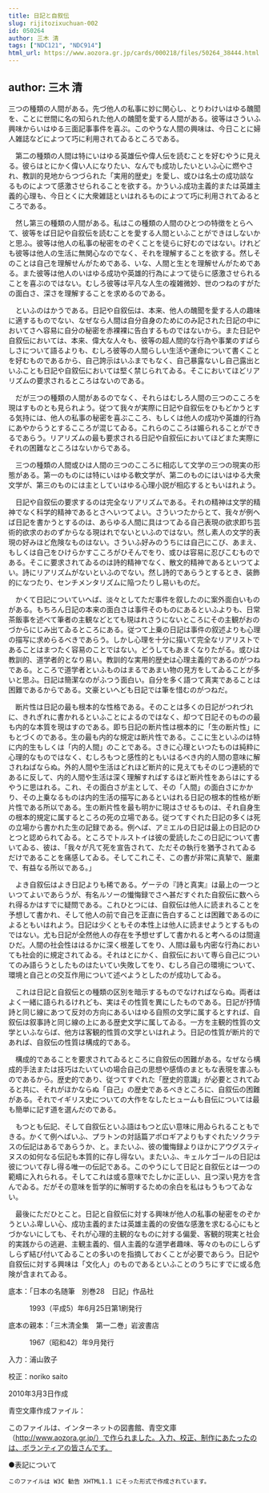 ```yaml
---
title: 日記と自叙伝
slug: rijitozixuchuan-002
id: 050264
author: 三木 清
tags: ["NDC121", "NDC914"]
html_url: https://www.aozora.gr.jp/cards/000218/files/50264_38444.html
---
```


## author: 三木 清

三つの種類の人間がある。先づ他人の私事に妙に関心し、とりわけいはゆる醜聞を、ことに世間に名の知られた他人の醜聞を愛する人間がある。彼等はさういふ興味からいはゆる三面記事事件を喜ぶ。このやうな人間の興味は、今日ことに婦人雑誌などによつて巧に利用されてゐるところである。

　第二の種類の人間は特にいはゆる英雄伝や偉人伝を読むことを好むやうに見える。彼らはとにかく偉い人になりたい、なんでも成功したいといふ心に燃やされ、教訓的見地からつづられた「実用的歴史」を愛し、或ひは名士の成功談なるものによつて感激させられることを欲する。かういふ成功主義的または英雄主義的心理も、今日とくに大衆雑誌といはれるものによつて巧に利用されてゐるところである。

　然し第三の種類の人間がある。私はこの種類の人間のひとつの特徴をとらへて、彼等をば日記や自叙伝を読むことを愛する人間といふことができはしないかと思ふ。彼等は他人の私事の秘密をのぞくことを徒らに好むのではない。けれども彼等は他人の生活に無関心なのでなく、それを理解することを欲する。然しそのことは自己を理解せんがためである、いな、人間と生とを理解せんがためである。また彼等は他人のいはゆる成功や英雄的行為によつて徒らに感激させられることを喜ぶのではない。むしろ彼等は平凡な人生の複雑微妙、世のつねのすがたの面白さ、深さを理解することを求めるのである。

　といふのはかうである。日記や自叙伝は、本来、他人の醜聞を愛する人の趣味に適するものでない、なぜなら人間は自分自身のためにのみ記された日記の中においてさへ容易に自分の秘密を赤裸裸に告白するものではないから。また日記や自叙伝においては、本来、偉大な人々も、彼等の超人間的な行為や事業のすばらしさについて語るよりも、むしろ彼等の人間らしい生活や運命について書くことを好むものであるから、自己誇示はいふまでもなく、自己暴露ないし自己露出といふことも日記や自叙伝においては堅く禁じられてゐる。そこにおいてほどリアリズムの要求されるところはないのである。

　だが三つの種類の人間があるのでなく、それらはむしろ人間の三つのこころを現はすものとも見られよう。従つて我々が実際に日記や自叙伝をひもどかうとする気持には、他人の私事の秘密を喜ぶこころ、もしくは他人の成功や英雄的行為にあやからうとするこころが混じてゐる。これらのこころは媚られることができるであらう。リアリズムの最も要求される日記や自叙伝においてほどまた実際にそれの困難なところはないからである。

　三つの種類の人間或ひは人間の三つのこころに相応して文学の三つの現実の形態がある。第一のものには特にいはゆる軟文学が、第二のものにはいはゆる大衆文学が、第三のものには主としていはゆる心理小説が相応するともいはれよう。

　日記や自叙伝の要求するのは完全なリアリズムである。それの精神は文学的精神でなく科学的精神であるとさへいつてよい。さういつたからとて、我々が例へば日記を書かうとするのは、あらゆる人間に具はつてゐる自己表現の欲求即ち芸術的欲求のおのずからなる現はれでないといふのではない。然し素人の文学的表現の好みほど危険なものはない。さういふ好みのうちには自己にこび、あまえ、もしくは自己をひけらかすこころがひそんでをり、或ひは容易に忍びこむものである。そこに要求されてゐるのは詩的精神でなく、散文的精神であるといつてよい。詩にリアリズムがないといふのでない。然し詩的であらうとするとき、装飾的になつたり、センチメンタリズムに陥つたりし易いものだ。

　かくて日記についていへば、淡々としてただ事件を叙したのに案外面白いものがある。もちろん日記の本来の面白さは事件そのものにあるといふよりも、日常茶飯事を述べて筆者の主観などとても現はれさうにないところにその主観がおのづからにじみ出てゐるところにある。従つて上乗の日記は事件の叙述よりも心理の描写に求めらるべきであらう。しかし心理を十分に描いて完全なリアリストであることはまつたく容易のことではない。どうしてもあまくなりたがる。或ひは教訓的、道学者的となり易い。教訓的な実用的歴史は心理主義的であるのがつねである。ところで道学者といふものはまるであまい物の見方をしてゐることが多いと思ふ。日記は簡潔なのがふつう面白い。自分を多く語つて真実であることは困難であるからである。文豪といへども日記では筆を惜むのがつねだ。

　断片性は日記の最も根本的な性格である。そのことは多くの日記がつれづれに、きれぎれに書かれるといふことによるのではなく、却つて日記そのものの最も内的な本質を現はすのである。即ち日記の断片性は根本的に「生の断片性」にもとづくのである。生の最も内的な規定は断片性である。ここに生といふのは特に内的生もしくは「内的人間」のことである。さきに心理といつたものは純粋に心理的なものではなく、むしろもつと感性的ともいはるべき内的人間の意味に解されねばならぬ。外的人間や生活はどれほど断片的に見えてもそのじつ連続的であるに反して、内的人間や生活は深く理解すればするほど断片性をあらはにするやうに思はれる。これ、その面白さが主として、その「人間」の面白さにかかり、その上乗なるものは内的生活の描写にあるといはれる日記の根本的性格が断片性である所以である。生の断片性を最も明かに現はさせるものは、それ自身生の根本的規定に属するところの死の立場である。従つてすぐれた日記の多くは死の立場から書かれた生の記録である。例へば、アミエルの日記は最上の日記のひとつと認められてゐる。ところでトルストイは彼の愛読したこの日記について書いてゐる、彼は、「我々が凡て死を宣告されて、ただその執行を猶予されてゐるだけであることを痛感してゐる。そしてこれこそ、この書が非常に真摯で、厳粛で、有益なる所以である。」

　よき自叙伝はよき日記よりも稀である。ゲーテの『詩と真実』は最上の一つといつてよいであらうが、有名ルソーの懴悔録でさへ甚だすぐれた自叙伝に数へられ得るかはすでに疑問である。これひとつには、自叙伝は他人に読まれることを予想して書かれ、そして他人の前で自己を正直に告白することは困難であるのによるともいはれよう。日記は少くともその本性上は他人に読ませようとするものではない。尤も日記が全然他人の存在を予想せずして書かれると考へるのは間違ひだ。人間の社会性ははるかに深く根差してをり、人間は最も内密な行為においても社会的に規定されてゐる。それはとにかく、自叙伝において専ら自己についてのみ語らうとしたものはたいてい失敗してをり、むしろ自己の環境について、環境と自己との交互作用について述べようとしたのが成功してゐる。

　これは日記と自叙伝との種類の区別を暗示するものでなければならぬ。両者はよく一緒に語られるけれども、実はその性質を異にしたものである。日記が抒情詩と同じ線にあつて反対の方向にあるいはゆる自照の文学に属するとすれば、自叙伝は叙事詩と同じ線の上にある歴史文学に属してゐる。一方を主観的性質の文学といふならば、他方は客観的性質の文学といはれよう。日記の性質が断片的であれば、自叙伝の性質は構成的である。

　構成的であることを要求されてゐるところに自叙伝の困難がある。なぜなら構成的手法または技巧はたいていの場合自己の思想や感情のまともな表現を害ふものであるから。歴史的であり、従つてすぐれた「歴史的意識」が必要とされてゐると共に、それがほかならぬ「自己」の歴史であるべきところに、自叙伝の困難がある。それでイギリス史についての大作をなしたヒュームも自伝については最も簡単に記す道を選んだのである。

　もつとも伝記、そして自叙伝といふ語はもつと広い意味に用ゐられることもできる。かくて例へばいふ、プラトンの対話篇アポロギアよりもすぐれたソクラテスの伝記はあるであらうか、と。またいふ、彼の懴悔録よりほかにアウグスティヌスの如何なる伝記も本質的に存し得ない。またいふ、キェルケゴールの日記は彼について存し得る唯一の伝記である。このやうにして日記と自叙伝とは一つの範疇に入れられる。そしてこれは或る意味でたしかに正しい、且つ深い見方を含んでゐる。だがその意味を哲学的に解明するための余白を私はもうもつてゐない。

　最後にただひとこと。日記と自叙伝に対する興味が他人の私事の秘密をのぞかうといふ卑しい心、成功主義的または英雄主義的の安価な感激を求むる心にもとづかないにしても、それが心理的主観的なものに対する偏愛、客観的現実と社会的実践からの逃避、主観主義的、個人主義的な道学者趣味、等々のものにしらずしらず結び付いてゐることの多いのを指摘しておくことが必要であらう。日記や自叙伝に対する興味は「文化人」のものであるといふことのうちにすでに或る危険が含まれてゐる。













底本：「日本の名随筆　別巻28　日記」作品社


　　　1993（平成5）年6月25日第1刷発行

底本の親本：「三木清全集　第一二巻」岩波書店

　　　1967（昭和42）年9月発行

入力：浦山敦子

校正：noriko saito

2010年3月3日作成

青空文庫作成ファイル：

このファイルは、インターネットの図書館、青空文庫（http://www.aozora.gr.jp/）で作られました。入力、校正、制作にあたったのは、ボランティアの皆さんです。











●表記について


	このファイルは W3C 勧告 XHTML1.1 にそった形式で作成されています。